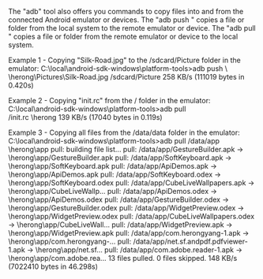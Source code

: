 The "adb" tool also offers you commands to copy files into and from the connected Android emulator or devices. 
The "adb push <local> <remote>" copies a file or folder from the local system to the remote emulator or device. 
The "adb pull <remote> <local>" copies a file or folder from the remote emulator or device to the local system. 

Example 1 - Copying "Silk-Road.jpg" to the /sdcard/Picture folder in the emulator: 
C:\local\android-sdk-windows\platform-tools>adb push \ 
   \herong\Pictures\Silk-Road.jpg /sdcard/Picture
258 KB/s (111019 bytes in 0.420s)

Example 2 - Copying "init.rc" from the / folder in the emulator: 
C:\local\android-sdk-windows\platform-tools>adb pull \
   /init.rc \herong
139 KB/s (17040 bytes in 0.119s)

Example 3 - Copying all files from the /data/data folder in the emulator: 
C:\local\android-sdk-windows\platform-tools>adb pull 
   /data/app \herong\app
pull: building file list...
pull: /data/app/GestureBuilder.apk -> \herong\app/GestureBuilder.apk
pull: /data/app/SoftKeyboard.apk -> \herong\app/SoftKeyboard.apk
pull: /data/app/ApiDemos.apk -> \herong\app/ApiDemos.apk
pull: /data/app/SoftKeyboard.odex -> \herong\app/SoftKeyboard.odex
pull: /data/app/CubeLiveWallpapers.apk -> \herong\app/CubeLiveWallp...
pull: /data/app/ApiDemos.odex -> \herong\app/ApiDemos.odex
pull: /data/app/GestureBuilder.odex -> \herong\app/GestureBuilder.odex
pull: /data/app/WidgetPreview.odex -> \herong\app/WidgetPreview.odex
pull: /data/app/CubeLiveWallpapers.odex -> \herong\app/CubeLiveWall...
pull: /data/app/WidgetPreview.apk -> \herong\app/WidgetPreview.apk
pull: /data/app/com.herongyang-1.apk -> \herong\app/com.herongyang-...
pull: /data/app/net.sf.andpdf.pdfviewer-1.apk -> \herong\app/net.sf...
pull: /data/app/com.adobe.reader-1.apk -> \herong\app/com.adobe.rea...
13 files pulled. 0 files skipped.
148 KB/s (7022410 bytes in 46.298s)
